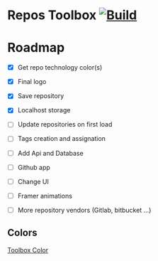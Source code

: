 # Repos Toolbox [![Build](https://github.com/piny4man/repos-toolbox/actions/workflows/pull-request.yml/badge.svg)](https://github.com/piny4man/repos-toolbox/actions/workflows/pull-request.yml)

# Roadmap
- [x] Get repo technology color(s)
- [x] Final logo
- [x] Save repository
- [x] Localhost storage
- [ ] Update repositories on first load
- [ ] Tags creation and assignation
- [ ] Add Api and Database
- [ ] Github app
- [ ] Change UI
- [ ] Framer animations
- [ ] More repository vendors (Gitlab, bitbucket ...)


## Colors
[Toolbox Color](https://www.color-name.com/toolbox.color)